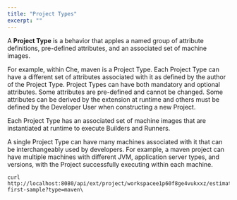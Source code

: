 ```yaml
---
title: "Project Types"
excerpt: ""
---
```

A **Project Type** is a behavior that apples a named group of attribute definitions, pre-defined attributes, and an associated set of machine images. 

For example, within Che, maven is a Project Type. Each Project Type can have a different set of attributes associated with it as defined by the author of the Project Type. Project Types can have both mandatory and optional attributes. Some attributes are pre-defined and cannot be changed. Some attributes can be derived by the extension at runtime and others must be defined by the Developer User when constructing a new Project. 

Each Project Type has an associated set of machine images that are instantiated at runtime to execute Builders and Runners. 

A single Project Type can have many machines associated with it that can be interchangeably used by developers. For example, a maven project can have multiple machines with different JVM, application server types, and versions, with the Project successfully executing within each machine.
```shell  
curl http://localhost:8080/api/ext/project/workspacee1p60f8ge4vukxxz/estimate/my-first-sample?type=maven\
```
